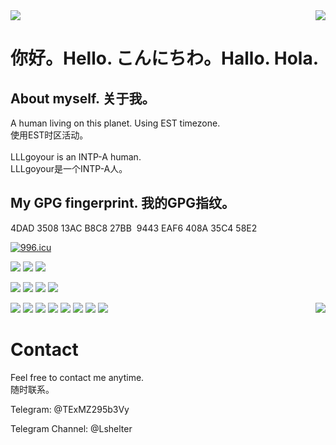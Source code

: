 <img align="middle" src="https://count.getloli.com/get/@LLLgoyour?theme=moebooru-h" />
<a href="https://github.com/LLLgoyour"><img align="right" src="https://github-readme-stats.vercel.app/api?username=LLLgoyour&show_icons=true&theme=radical"></a>

# 你好。Hello. こんにちわ。Hallo. Hola.
## About myself. 关于我。
A human living on this planet. Using EST timezone. <br>
使用EST时区活动。<br> <br>
LLLgoyour is an INTP-A human. <br>
LLLgoyour是一个INTP-A人。

## My GPG fingerprint. 我的GPG指纹。
4DAD 3508 13AC B8C8 27BB  9443 EAF6 408A 35C4 58E2

[![996.icu](https://img.shields.io/badge/link-996.icu-red.svg)](https://996.icu)

[![](https://img.shields.io/badge/iPhone-XS-111111?style=flat-square&logo=apple&logoColor=233333)](https://www.apple.com/)
[![](https://img.shields.io/badge/iPad-3rdPro%202020-191981?style=flat-square&logo=apple&logoColor=233333)](https://www.apple.com/)
[![](https://img.shields.io/badge/macOS-Macintosh-223333?style=flat-square&logo=apple&logoColor=223333)](https://apple.com/)

[![](https://img.shields.io/badge/Editor-Visual%20Studio%20Code-blue?style=flat-square&logo=visual-studio-code&logoColor=233333)](https://code.visualstudio.com/)
[![](https://img.shields.io/badge/IDE-IntelliJ%20IDEA-black?style=flat-square&logo=IntelliJ%20IDEA&logoColor=549DF0)](https://www.jetbrains.com/idea/)
[![](https://img.shields.io/badge/IDE-Android%20Studio-3CDC84?style=flat-square&logo=Android%20Studio&logoColor=4284F3)](https://developer.android.com/studio)
[![](https://img.shields.io/badge/Nova-C33BFE?style=flat-square&logo=Nova&logoColor=246DFF)](https://nova.app/)

[![](https://img.shields.io/badge/-Pascal-3065A6?style=flat-square)](https://www.freepascal.org/)
[![](https://img.shields.io/badge/-Java-red?style=flat-square&logo=java&logoColor=black)](https://www.oracle.com/java/)
[![](https://img.shields.io/badge/-PHP-informational?style=flat-square&logo=php&logoColor=white)](https://www.php.net/)
[![](https://img.shields.io/badge/-JavaScript-114514?style=flat-square&logo=javascript&logoColor=white)](https://www.ecma-international.org/)
[![](https://img.shields.io/badge/-Kotlin-7F52FF?style=flat-square&logo=kotlin&logoColor=black)](https://kotlinlang.org/)
[![](https://img.shields.io/badge/-Vue.js-4fc08d?style=flat-square&logo=vue.js&logoColor=ffffff)](https://vuejs.org/)
[![](https://img.shields.io/badge/-Go-04ABD7?style=flat-square&logo=go&logoColor=black)](https://golang.org/)
[![](https://img.shields.io/badge/-Dart-04589C?style=flat-square&logo=dart&logoColor=white)](https://dart.dev/)
<a href="https://github.com/LLLgoyour"><img align="right" src="https://github-readme-stats.vercel.app/api/top-langs/?username=LLLgoyour&show_icons=true&theme=radical"/></a>
# Contact
Feel free to contact me anytime. <br>
随时联系。<br>

Telegram: @TExMZ295b3Vy <br>

Telegram Channel: @Lshelter
<!--
LLLgoyour, 2021/10
感谢阅读
-->
